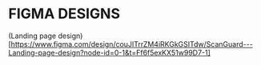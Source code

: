 # FIGMA DESIGNS
(Landing page design)[https://www.figma.com/design/couJITrrZM4iRKGkGSITdw/ScanGuard---Landing-page-design?node-id=0-1&t=Ff6f5exKX51w99D7-1]
